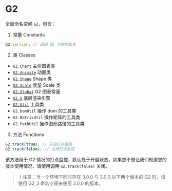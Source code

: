 <!--
index: 1
title: G2
resource:
  jsFiles:
    - ${url.g2}
-->

# G2

全局命名空间 `G2`，包含：

1. 常量 Constants

```js
G2.version; // 返回 G2 当前的版本
```

2. 类 Classes
  + [`G2.Chart`](./chart.html) 主体图表类
  + [`G2.Animate`](./animate.html) 动画类
  + [`G2.Shape`](./shape.html) Shape 类
  + [`G2.Scale`](./scale.html) 度量 Scale 类
  + [`G2.Global`](./global.html) G2 图表常量
  + [`G2.G`](./g.html) 底层渲染引擎
  + [`G2.Util`](./util.html) 工具类
  + `G2.DomUtil` 操作 dom 的工具类
  + `G2.MatrixUtil` 操作矩阵的工具类
  + `G2.PathUtil` 操作图形路径的工具类

3. 方法 Functions

```js
G2.track(true); // 开启打点监控
G2.track(false); // 关闭打点监控
```

该方法用于 G2 情况的打点监控，默认处于开启状态，如果您不想让我们知道您的版本使用情况，请使用调用 `G2.track(false)` 关闭。


> ！注意：当一个环境下同时存在 3.0.0 与 3.0.0 以下两个版本的 G2 时，请使用 G2_3 命名空间来使用 3.0.0 的版本。 
